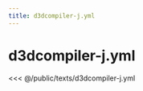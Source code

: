 ```yaml
---
title: d3dcompiler-j.yml
---
```


# d3dcompiler-j.yml

<script setup>
import DownloadButton from '@components/DownloadButton.vue'
</script>

<DownloadButton filePath="texts/d3dcompiler-j.yml" />

<<< @/public/texts/d3dcompiler-j.yml
